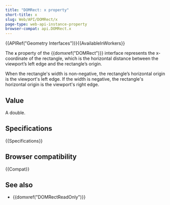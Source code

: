 ```yaml
---
title: "DOMRect: x property"
short-title: x
slug: Web/API/DOMRect/x
page-type: web-api-instance-property
browser-compat: api.DOMRect.x
---
```


{{APIRef("Geometry Interfaces")}}{{AvailableInWorkers}}

The **`x`** property of the {{domxref("DOMRect")}} interface represents the x-coordinate of the rectangle, which is the horizontal distance between the viewport’s left edge and the rectangle’s origin.

When the rectangle's width is non-negative, the rectangle’s horizontal origin is the viewport's left edge. If the width is negative, the rectangle's horizontal origin is the viewport's right edge.

## Value

A double.

## Specifications

{{Specifications}}

## Browser compatibility

{{Compat}}

## See also

- {{domxref("DOMRectReadOnly")}}
